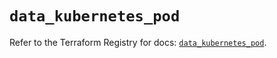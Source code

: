 # `data_kubernetes_pod`

Refer to the Terraform Registry for docs: [`data_kubernetes_pod`](https://registry.terraform.io/providers/hashicorp/kubernetes/2.27.0/docs/data-sources/pod).
